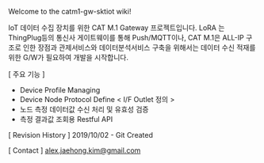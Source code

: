 Welcome to the catm1-gw-sktiot wiki!

IoT 데이터 수집 장치를 위한 CAT M.1 Gateway 프로젝트입니다.
LoRA 는 ThingPlug등의 통신사 게이트웨이를 통해 Push/MQTT이나, CAT M.1은 ALL-IP 구조로 인한 장점과 관제서비스와 데이터분석서비스 구축을 위해서는 데이터 수신 적재를 위한 G/W가 필요하여 개발을 시작합니다.

[ 주요 기능 ]
- Device Profile Managing
- Device Node Protocol Define < I/F Outlet 정의 >
- 노드 측정 데이터값 수신 처리 및 유효성 검증
- 측정 결과값 조회용 Restful API

[ Revision History ]
2019/10/02 - Git Created

[ Contact ]
alex.jaehong.kim@gmail.com 
